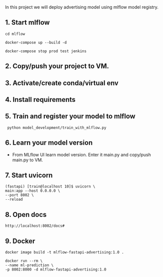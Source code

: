 In this project we will deploy advertising model using mlflow model registry.

## 1. Start mlflow
```commandline
cd mlflow

docker-compose up --build -d

docker-compose stop prod test jenkins
```

## 2. Copy/push your project to VM.

## 3. Activate/create conda/virtual env

## 4. Install requirements

## 5. Train and register your model to mlflow
` python model_development/train_with_mlflow.py`

## 6. Learn your model version
- From MLflow UI learn model version. Enter it main.py and copy/push main.py to VM.

## 7. Start uvicorn
```commandline
(fastapi) [train@localhost 10]$ uvicorn \
main:app --host 0.0.0.0 \
--port 8002 \
--reload
```
## 8. Open docs
` http://localhost:8002/docs# `


## 9. Docker
```commandline
docker image build -t mlflow-fastapi-advertising:1.0 .

docker run --rm \
--name ml-prediction \
-p 8002:8000 -d mlflow-fastapi-advertising:1.0
```